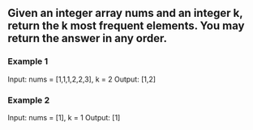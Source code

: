 ## Given an integer array nums and an integer k, return the k most frequent elements. You may return the answer in any order.

### Example 1

Input: nums = [1,1,1,2,2,3], k = 2
Output: [1,2]

### Example 2

Input: nums = [1], k = 1
Output: [1]
